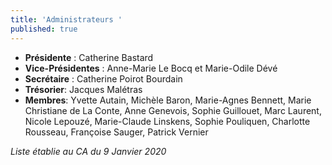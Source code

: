 ```yaml
---
title: 'Administrateurs '
published: true
---
```


 - **Présidente** : Catherine Bastard
 - **Vice-Présidentes** : Anne-Marie Le Bocq et Marie-Odile Dévé
 - **Secrétaire** : Catherine Poirot Bourdain
 - **Trésorier**: Jacques Malétras
 - **Membres**: Yvette Autain, Michèle Baron, Marie-Agnes Bennett, Marie Christiane de La Conte, Anne Genevois, Sophie Guillouet, Marc Laurent,  Nicole Lepouzé, Marie-Claude Linskens,  Sophie Pouliquen, Charlotte Rousseau, Françoise Sauger, Patrick Vernier

_Liste établie au CA du 9 Janvier 2020_
